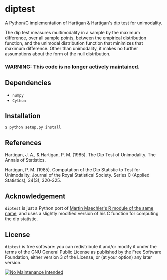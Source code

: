 diptest
======

A Python/C implementation of Hartigan & Hartigan's dip test for unimodality.

The dip test measures multimodality in a sample by the maximum difference, over
all sample points, between the empirical distribution function, and the
unimodal distribution function that minimizes that maximum difference. Other
than unimodality, it makes no further assumptions about the form of the null
distribution.

### WARNING: This code is no longer actively maintained.

Dependencies
----
* `numpy`
* `Cython`

Installation
----
    $ python setup.py install

References
----

Hartigan, J. A., & Hartigan, P. M. (1985). The Dip Test of Unimodality. The
Annals of Statistics.

Hartigan, P. M. (1985). Computation of the Dip Statistic to Test for
Unimodality. Journal of the Royal Statistical Society. Series C (Applied
Statistics), 34(3), 320-325.

Acknowledgement
---

`diptest` is just a Python port of [Martin Maechler's R module of the same
name](http://cran.r-project.org/web/packages/diptest/index.html), and uses a
slightly modified version of his C function for computing the dip statistic.

License
---

`diptest` is free software: you can redistribute it and/or modify it under the
terms of the GNU General Public License as published by the Free Software
Foundation, either version 3 of the License, or (at your option) any later
version.

[![No Maintenance Intended](http://unmaintained.tech/badge.svg)](http://unmaintained.tech/)
